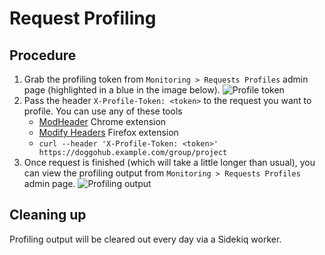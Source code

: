 # Request Profiling

## Procedure
1. Grab the profiling token from `Monitoring > Requests Profiles` admin page
(highlighted in a blue in the image below).
![Profile token](img/request_profiling_token.png)
1. Pass the header `X-Profile-Token: <token>` to the request you want to profile. You can use any of these tools
    * [ModHeader](https://chrome.google.com/webstore/detail/modheader/idgpnmonknjnojddfkpgkljpfnnfcklj) Chrome extension
    * [Modify Headers](https://addons.mozilla.org/en-US/firefox/addon/modify-headers/) Firefox extension
    * `curl --header 'X-Profile-Token: <token>' https://doggohub.example.com/group/project`
1. Once request is finished (which will take a little longer than usual), you can
view the profiling output from `Monitoring > Requests Profiles` admin page.
![Profiling output](img/request_profile_result.png)

## Cleaning up
Profiling output will be cleared out every day via a Sidekiq worker.

